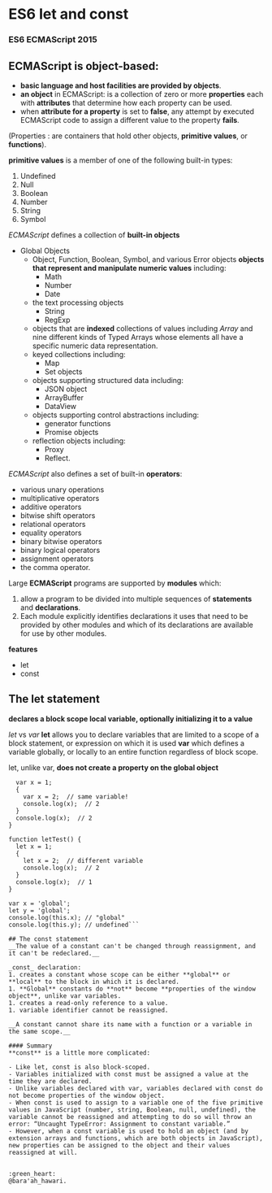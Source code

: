 # ES6 let and const
### ES6 ECMAScript 2015

## ECMAScript is object-based: 
- __basic language and host facilities are provided by objects__.
- **an object** in ECMAScript: is a collection of zero or more **properties** each with **attributes** that determine how each property can be used.
- when **attribute for a property** is set to __false__, any attempt by executed ECMAScript code to assign a different value to the property __fails__.

(Properties : are containers that hold other objects, __primitive values__, or __functions__).

__primitive values__ is a member of one of the following built-in types:
1. Undefined
1. Null
1. Boolean
1. Number
1. String
1. Symbol

_ECMAScript_ defines a collection of **built-in objects**
- Global Objects
    - Object, Function, Boolean, Symbol, and various Error objects __objects that represent and manipulate numeric values__ including:
        - Math
        - Number
        - Date
    - the text processing objects 
        - String 
        - RegExp
    - objects that are **indexed** collections of values including _Array_ and nine different kinds of Typed Arrays whose elements all have a specific numeric data representation.
    - keyed collections including:
        - Map 
        - Set objects
    - objects supporting structured data including:
        - JSON object
        - ArrayBuffer
        - DataView
    - objects supporting control abstractions including:
        - generator functions
        - Promise objects
    - reflection objects including:
        - Proxy
        - Reflect.

_ECMAScript_ also defines a set of built-in **operators**:
- various unary operations
- multiplicative operators 
- additive operators 
- bitwise shift operators 
- relational operators
- equality operators
- binary bitwise operators
- binary logical operators
- assignment operators 
- the comma operator.

Large **ECMAScript** programs are supported by **modules** which:
1. allow a program to be divided into multiple sequences of **statements** and **declarations**.
1. Each module explicitly identifies declarations it uses that need to be provided by other modules and which of its declarations are available for use by other modules.


**features**
- let
- const

## The let statement 
__declares a block scope local variable, optionally initializing it to a value__

_let_ vs _var_
**let** allows you to declare variables that are limited to a scope of a block statement, or expression on which it is used
**var** which defines a variable globally, or locally to an entire function regardless of block scope. 

let, unlike var, **does not create a property on the global object**
```function varTest() {
  var x = 1;
  {
    var x = 2;  // same variable!
    console.log(x);  // 2
  }
  console.log(x);  // 2
}

function letTest() {
  let x = 1;
  {
    let x = 2;  // different variable
    console.log(x);  // 2
  }
  console.log(x);  // 1
}

var x = 'global';
let y = 'global';
console.log(this.x); // "global"
console.log(this.y); // undefined```

## The const statement 
__The value of a constant can't be changed through reassignment, and it can't be redeclared.__

_const_ declaration:
1. creates a constant whose scope can be either **global** or **local** to the block in which it is declared. 
1. **Global** constants do **not** become **properties of the window object**, unlike var variables.
1. creates a read-only reference to a value. 
1. variable identifier cannot be reassigned.

__A constant cannot share its name with a function or a variable in the same scope.__

#### Summary
**const** is a little more complicated:

- Like let, const is also block-scoped.
- Variables initialized with const must be assigned a value at the time they are declared.
- Unlike variables declared with var, variables declared with const do not become properties of the window object.
- When const is used to assign to a variable one of the five primitive values in JavaScript (number, string, Boolean, null, undefined), the variable cannot be reassigned and attempting to do so will throw an error: “Uncaught TypeError: Assignment to constant variable.”
- However, when a const variable is used to hold an object (and by extension arrays and functions, which are both objects in JavaScript), new properties can be assigned to the object and their values reassigned at will.


:green_heart:
@bara'ah_hawari.
